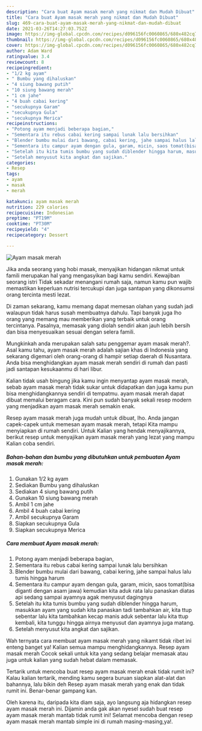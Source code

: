 ```yaml
---
description: "Cara buat Ayam masak merah yang nikmat dan Mudah Dibuat"
title: "Cara buat Ayam masak merah yang nikmat dan Mudah Dibuat"
slug: 469-cara-buat-ayam-masak-merah-yang-nikmat-dan-mudah-dibuat
date: 2021-03-26T14:27:03.752Z
image: https://img-global.cpcdn.com/recipes/d096156fc0060865/680x482cq70/ayam-masak-merah-foto-resep-utama.jpg
thumbnail: https://img-global.cpcdn.com/recipes/d096156fc0060865/680x482cq70/ayam-masak-merah-foto-resep-utama.jpg
cover: https://img-global.cpcdn.com/recipes/d096156fc0060865/680x482cq70/ayam-masak-merah-foto-resep-utama.jpg
author: Adam Ward
ratingvalue: 3.4
reviewcount: 8
recipeingredient:
- "1/2 kg ayam"
- " Bumbu yang dihaluskan"
- "4 siung bawang putih"
- "10 siung bawang merah"
- "1 cm jahe"
- "4 buah cabai kering"
- "secukupnya Garam"
- "secukupnya Gula"
- "secukupnya Merica"
recipeinstructions:
- "Potong ayam menjadi beberapa bagian,"
- "Sementara itu rebus cabai kering sampai lunak lalu bersihkan"
- "Blender bumbu mulai dari bawang, cabai kering, jahe sampai halus lalu tumis hingga harum"
- "Sementara itu campur ayam dengan gula, garam, micin, saos tomat(bisa diganti dengan asam jawa) kemudian kita aduk rata lalu panaskan diatas api sedang sampai ayamnya agak menyusut dagingnya"
- "Setelah itu kita tumis bumbu yang sudah diblender hingga harum, masukkan ayam yang sudah kita panaskan tadi tambahkan air, kita ttup sebentar lalu kita tambahkan kecap manis aduk sebentar lalu kita ttup kembali, kita tunggu hingga airnya menyusut dan ayamnya juga matang."
- "Setelah menyusut kita angkat dan sajikan."
categories:
- Resep
tags:
- ayam
- masak
- merah

katakunci: ayam masak merah 
nutrition: 229 calories
recipecuisine: Indonesian
preptime: "PT19M"
cooktime: "PT30M"
recipeyield: "4"
recipecategory: Dessert

---
```



![Ayam masak merah](https://img-global.cpcdn.com/recipes/d096156fc0060865/680x482cq70/ayam-masak-merah-foto-resep-utama.jpg)

Jika anda seorang yang hobi masak, menyajikan hidangan nikmat untuk famili merupakan hal yang mengasyikan bagi kamu sendiri. Kewajiban seorang istri Tidak sekadar menangani rumah saja, namun kamu pun wajib memastikan keperluan nutrisi tercukupi dan juga santapan yang dikonsumsi orang tercinta mesti lezat.

Di zaman  sekarang, kamu memang dapat memesan olahan yang sudah jadi walaupun tidak harus susah membuatnya dahulu. Tapi banyak juga lho orang yang memang mau memberikan yang terbaik untuk orang tercintanya. Pasalnya, memasak yang diolah sendiri akan jauh lebih bersih dan bisa menyesuaikan sesuai dengan selera famili. 



Mungkinkah anda merupakan salah satu penggemar ayam masak merah?. Asal kamu tahu, ayam masak merah adalah sajian khas di Indonesia yang sekarang digemari oleh orang-orang di hampir setiap daerah di Nusantara. Anda bisa menghidangkan ayam masak merah sendiri di rumah dan pasti jadi santapan kesukaanmu di hari libur.

Kalian tidak usah bingung jika kamu ingin menyantap ayam masak merah, sebab ayam masak merah tidak sukar untuk didapatkan dan juga kamu pun bisa menghidangkannya sendiri di tempatmu. ayam masak merah dapat dibuat memalui beragam cara. Kini pun sudah banyak sekali resep modern yang menjadikan ayam masak merah semakin enak.

Resep ayam masak merah juga mudah untuk dibuat, lho. Anda jangan capek-capek untuk memesan ayam masak merah, tetapi Kita mampu menyiapkan di rumah sendiri. Untuk Kalian yang hendak menyajikannya, berikut resep untuk menyajikan ayam masak merah yang lezat yang mampu Kalian coba sendiri.

<!--inarticleads1-->

##### Bahan-bahan dan bumbu yang dibutuhkan untuk pembuatan Ayam masak merah:

1. Gunakan 1/2 kg ayam
1. Sediakan  Bumbu yang dihaluskan
1. Sediakan 4 siung bawang putih
1. Gunakan 10 siung bawang merah
1. Ambil 1 cm jahe
1. Ambil 4 buah cabai kering
1. Ambil secukupnya Garam
1. Siapkan secukupnya Gula
1. Siapkan secukupnya Merica




<!--inarticleads2-->

##### Cara membuat Ayam masak merah:

1. Potong ayam menjadi beberapa bagian,
1. Sementara itu rebus cabai kering sampai lunak lalu bersihkan
1. Blender bumbu mulai dari bawang, cabai kering, jahe sampai halus lalu tumis hingga harum
1. Sementara itu campur ayam dengan gula, garam, micin, saos tomat(bisa diganti dengan asam jawa) kemudian kita aduk rata lalu panaskan diatas api sedang sampai ayamnya agak menyusut dagingnya
1. Setelah itu kita tumis bumbu yang sudah diblender hingga harum, masukkan ayam yang sudah kita panaskan tadi tambahkan air, kita ttup sebentar lalu kita tambahkan kecap manis aduk sebentar lalu kita ttup kembali, kita tunggu hingga airnya menyusut dan ayamnya juga matang.
1. Setelah menyusut kita angkat dan sajikan.




Wah ternyata cara membuat ayam masak merah yang nikamt tidak ribet ini enteng banget ya! Kalian semua mampu menghidangkannya. Resep ayam masak merah Cocok sekali untuk kita yang sedang belajar memasak atau juga untuk kalian yang sudah hebat dalam memasak.

Tertarik untuk mencoba buat resep ayam masak merah enak tidak rumit ini? Kalau kalian tertarik, mending kamu segera buruan siapkan alat-alat dan bahannya, lalu bikin deh Resep ayam masak merah yang enak dan tidak rumit ini. Benar-benar gampang kan. 

Oleh karena itu, daripada kita diam saja, ayo langsung aja hidangkan resep ayam masak merah ini. Dijamin anda gak akan nyesel sudah buat resep ayam masak merah mantab tidak rumit ini! Selamat mencoba dengan resep ayam masak merah mantab simple ini di rumah masing-masing,ya!.

